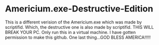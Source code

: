 # Americium.exe-Destructive-Edition
This is a different verision of the Americium.exe which was made by scriptifid. Which, the destructive one is also made by scriptifid.
THIS WILL BREAK YOUR PC.
Only run this in a virtual machine.
I have gotten permission to make this github.
One last thing...GOD BLESS AMERICA!!!!!


